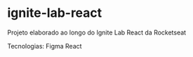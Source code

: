 # ignite-lab-react
Projeto elaborado ao longo do Ignite Lab React da Rocketseat

Tecnologias:
Figma
React
